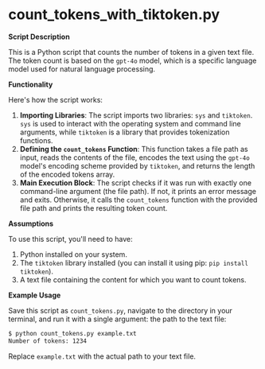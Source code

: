 # count_tokens_with_tiktoken.py

**Script Description**

This is a Python script that counts the number of tokens in a given text file. The token count is based on the `gpt-4o` model, which is a specific language model used for natural language processing.

**Functionality**

Here's how the script works:

1. **Importing Libraries**: The script imports two libraries: `sys` and `tiktoken`. `sys` is used to interact with the operating system and command line arguments, while `tiktoken` is a library that provides tokenization functions.
2. **Defining the `count_tokens` Function**: This function takes a file path as input, reads the contents of the file, encodes the text using the `gpt-4o` model's encoding scheme provided by `tiktoken`, and returns the length of the encoded tokens array.
3. **Main Execution Block**: The script checks if it was run with exactly one command-line argument (the file path). If not, it prints an error message and exits. Otherwise, it calls the `count_tokens` function with the provided file path and prints the resulting token count.

**Assumptions**

To use this script, you'll need to have:

1. Python installed on your system.
2. The `tiktoken` library installed (you can install it using pip: `pip install tiktoken`).
3. A text file containing the content for which you want to count tokens.

**Example Usage**

Save this script as `count_tokens.py`, navigate to the directory in your terminal, and run it with a single argument: the path to the text file:
```bash
$ python count_tokens.py example.txt
Number of tokens: 1234
```
Replace `example.txt` with the actual path to your text file.